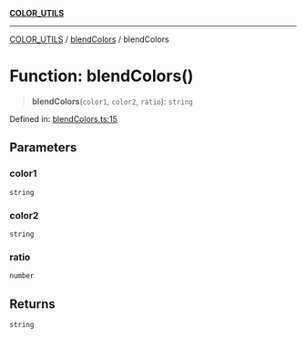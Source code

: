 [**COLOR_UTILS**](../../README.md)

***

[COLOR_UTILS](../../README.md) / [blendColors](../README.md) / blendColors

# Function: blendColors()

> **blendColors**(`color1`, `color2`, `ratio`): `string`

Defined in: [blendColors.ts:15](https://github.com/dailker/everyutil/blob/9ec04d41a381dab61073bf86e9abc70eaf55066d/src/color/blendColors.ts#L15)

## Parameters

### color1

`string`

### color2

`string`

### ratio

`number`

## Returns

`string`
